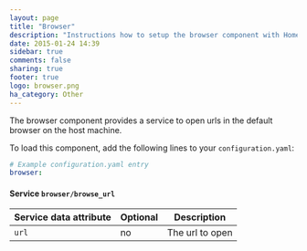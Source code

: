 ```yaml
---
layout: page
title: "Browser"
description: "Instructions how to setup the browser component with Home Assistant."
date: 2015-01-24 14:39
sidebar: true
comments: false
sharing: true
footer: true
logo: browser.png
ha_category: Other
---
```



The browser component provides a service to open urls in the default browser on the host machine.

To load this component, add the following lines to your `configuration.yaml`:

```yaml
# Example configuration.yaml entry
browser:
```

#### Service `browser/browse_url`

| Service data attribute | Optional | Description |
| ---------------------- | -------- | ----------- |
| `url`                  |       no | The url to open

